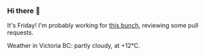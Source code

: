### Hi there :wave:

It's Friday! I'm probably working for [this bunch](https://github.com/kohofinancial), reviewing some pull requests.

Weather in Victoria BC: partly cloudy, at +12°C.
